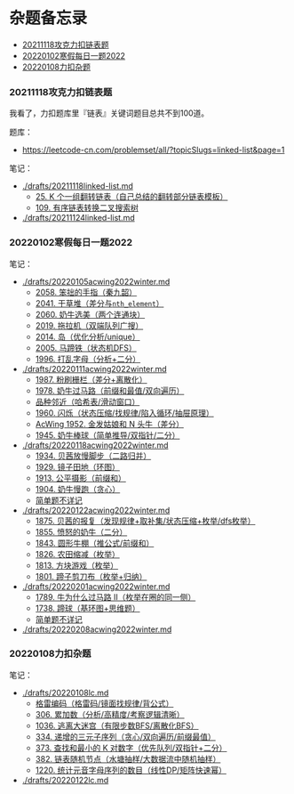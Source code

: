 # 杂题备忘录

<!-- @import "[TOC]" {cmd="toc" depthFrom=3 depthTo=3 orderedList=false} -->

<!-- code_chunk_output -->

- [20211118攻克力扣链表题](#20211118攻克力扣链表题)
- [20220102寒假每日一题2022](#20220102寒假每日一题2022)
- [20220108力扣杂题](#20220108力扣杂题)

<!-- /code_chunk_output -->

### 20211118攻克力扣链表题

我看了，力扣题库里『链表』关键词题目总共不到100道。

题库：
- https://leetcode-cn.com/problemset/all/?topicSlugs=linked-list&page=1

笔记：
- [./drafts/20211118linked-list.md](./drafts/20211118linked-list.md)
  - [25. K 个一组翻转链表（自己总结的翻转部分链表模板）](./drafts/20211118linked-list.md#25-k-个一组翻转链表自己总结的翻转部分链表模板)
  - [109. 有序链表转换二叉搜索树](./drafts/20211118linked-list.md#109-有序链表转换二叉搜索树)
- [./drafts/20211124linked-list.md](./drafts/20211124linked-list.md)

### 20220102寒假每日一题2022

笔记：
- [./drafts/20220105acwing2022winter.md](./drafts/20220105acwing2022winter.md)
  - [2058. 笨拙的手指（秦九韶）](./drafts/20220105acwing2022winter.md#2058-笨拙的手指秦九韶)
  - [2041. 干草堆（差分与`nth_element`）](./drafts/20220105acwing2022winter.md#2041-干草堆差分与nth_element)
  - [2060. 奶牛选美（两个连通块）](./drafts/20220105acwing2022winter.md#2060-奶牛选美两个连通块)
  - [2019. 拖拉机（双端队列广搜）](./drafts/20220105acwing2022winter.md#2019-拖拉机双端队列广搜)
  - [2014. 岛（优化分析/unique）](./drafts/20220105acwing2022winter.md#2014-岛优化分析unique)
  - [2005. 马蹄铁（状态机DFS）](./drafts/20220105acwing2022winter.md#2005-马蹄铁状态机dfs)
  - [1996. 打乱字母（分析+二分）](./drafts/20220105acwing2022winter.md#1996-打乱字母分析二分)
- [./drafts/20220111acwing2022winter.md](./drafts/20220111acwing2022winter.md)
  - [1987. 粉刷栅栏（差分+离散化）](./drafts/20220111acwing2022winter.md#1987-粉刷栅栏差分离散化)
  - [1978. 奶牛过马路（前缀和最值/双向遍历）](./drafts/20220111acwing2022winter.md#1978-奶牛过马路前缀和最值双向遍历)
  - [品种邻近（哈希表/滑动窗口）](./drafts/20220111acwing2022winter.md#品种邻近哈希表滑动窗口)
  - [1960. 闪烁（状态压缩/找规律/陷入循环/抽屉原理）](./drafts/20220111acwing2022winter.md#1960-闪烁状态压缩找规律陷入循环抽屉原理)
  - [AcWing 1952. 金发姑娘和 N 头牛（差分）](./drafts/20220111acwing2022winter.md#acwing-1952-金发姑娘和-n-头牛差分)
  - [1945. 奶牛棒球（简单推导/双指针/二分）](./drafts/20220111acwing2022winter.md#1945-奶牛棒球简单推导双指针二分)
- [./drafts/20220118acwing2022winter.md](./drafts/20220118acwing2022winter.md)
  - [1934. 贝茜放慢脚步（二路归并）](./drafts/20220118acwing2022winter.md#1934-贝茜放慢脚步二路归并)
  - [1929. 镜子田地（环图）](./drafts/20220118acwing2022winter.md#1929-镜子田地环图)
  - [1913. 公平摄影（前缀和）](./drafts/20220118acwing2022winter.md#1913-公平摄影前缀和)
  - [1904. 奶牛慢跑（贪心）](./drafts/20220118acwing2022winter.md#1904-奶牛慢跑贪心)
  - [简单题不详记](./drafts/20220118acwing2022winter.md#简单题不详记)
- [./drafts/20220122acwing2022winter.md](./drafts/20220122acwing2022winter.md)
  - [1875. 贝茜的报复（发现规律+取补集/状态压缩+枚举/dfs枚举）](./drafts/20220122acwing2022winter.md#1875-贝茜的报复发现规律取补集状态压缩枚举dfs枚举)
  - [1855. 愤怒的奶牛（二分）](./drafts/20220122acwing2022winter.md#1855-愤怒的奶牛二分)
  - [1843. 圆形牛棚（推公式/前缀和）](./drafts/20220122acwing2022winter.md#1843-圆形牛棚推公式前缀和)
  - [1826. 农田缩减（枚举）](./drafts/20220122acwing2022winter.md#1826-农田缩减枚举)
  - [1813. 方块游戏（枚举）](./drafts/20220122acwing2022winter.md#1813-方块游戏枚举)
  - [1801. 蹄子剪刀布（枚举+归纳）](./drafts/20220122acwing2022winter.md#1801-蹄子剪刀布枚举归纳)
- [./drafts/20220201acwing2022winter.md](./drafts/20220201acwing2022winter.md)
  - [1789. 牛为什么过马路 II（枚举在圈的同一侧）](./drafts/20220201acwing2022winter.md#1789-牛为什么过马路-ii枚举在圈的同一侧)
  - [1738. 蹄球（基环图+思维题）](./drafts/20220201acwing2022winter.md#1738-蹄球基环图思维题)
  - [简单题不详记](./drafts/20220201acwing2022winter.md#简单题不详记)
- [./drafts/20220208acwing2022winter.md](./drafts/20220208acwing2022winter.md)

### 20220108力扣杂题

笔记：
- [./drafts/20220108lc.md](./drafts/20220108lc.md)
  - [格雷编码（格雷码/镜面找规律/背公式）](./drafts/20220108lc.md#格雷编码格雷码镜面找规律背公式)
  - [306. 累加数（分析/高精度/考察逻辑清晰）](./drafts/20220108lc.md#306-累加数分析高精度考察逻辑清晰)
  - [1036. 逃离大迷宫（有限步数BFS/离散化BFS）](./drafts/20220108lc.md#1036-逃离大迷宫有限步数bfs离散化bfs)
  - [334. 递增的三元子序列（贪心/双向遍历/前缀最值）](./drafts/20220108lc.md#334-递增的三元子序列贪心双向遍历前缀最值)
  - [373. 查找和最小的 K 对数字（优先队列/双指针+二分）](./drafts/20220108lc.md#373-查找和最小的-k-对数字优先队列双指针二分)
  - [382. 链表随机节点（水塘抽样/大数据流中随机抽样）](./drafts/20220108lc.md#382-链表随机节点水塘抽样大数据流中随机抽样)
  - [1220. 统计元音字母序列的数目（线性DP/矩阵快速幂）](./drafts/20220108lc.md#1220-统计元音字母序列的数目线性dp矩阵快速幂)
- [./drafts/20220122lc.md](./drafts/20220122lc.md)
